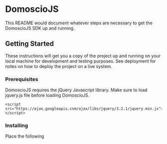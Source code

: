 # DomoscioJS

This README would document whatever steps are necessary to get the DomoscioJS SDK up and running.

## Getting Started

These instructions will get you a copy of the project up and running on your local machine for development and testing purposes. See deployment for notes on how to deploy the project on a live system.

### Prerequisites

DomoscioJS requires the jQuery Javascript library. Make sure to load jquery.js file before loading DomoscioJS.

```
<script src="https://ajax.googleapis.com/ajax/libs/jquery/3.2.1/jquery.min.js"></script>
```

### Installing

Place the following <script>s near the end of your pages, right before the closing </body> tag, to enable them. jQuery must come first, then DomoscioJS, and then your script.

```
<script src="https://rawgit.com/Celumproject/domoscio_js/master/v1/domosciojs.js"></script>
```

Then you have to configure the DomoscioJS object like bellow with your credentials to access your enabled APIs. Refer to the API documentation for details:
https://domoscio.com/wiki/doku.php?id=api2:start

```
DomoscioJS.configuration = { 
    preproduction: true,
    version: API_VERSION,
    client_id: YOUR_INSTANCE_ID,
    client_passphrase: "YOUR_ACCESS_TOKEN"
}
```

| Key  | Type | Description |
| ------------- | ------------- | ------------- |
| preproduction  | `boolean` | true is for development (use the preproduction Domoscio API) and false for production |
| version  | `integer` | the current version of Domoscio API with latest features is 2 |
| client_id  | `integer` | this is your instance_id, required for access to your data |
| client_passphrase  | `string` | client_passphrase is your secret key, this token is paired with your client_id |

## Samples

Simple yet flexible JavaScript request for Domoscio API.

### Fetch

Fetch all object corresponding with the parameters :

```
DomoscioJS.Student.fetch({uid: "Example"})
```

### Find

Find the object corresponding with the id :

```
DomoscioJS.Student.find({id: "Example"})
```

### Create

Create an object :

```
DomoscioJS.Student.create({uid: "Example", active: true})
```

### Utils

Some utils routes :

```
DomoscioJS.GameplayUtil.util("get_review_progress", { student_id: id, knowledge_node_id: id })
```

## Deployment

To deploy this on a live system, use the <script> tag bellow : 

```
<script>https://cdn.rawgit.com/Celumproject/domoscio_js/d2e3ec24/v1/domosciojs.js</script>
```

## Versioning

Currently v1.0.1

## Authors

See the list of contributors (https://github.com/Celumproject/domoscio_js/contributors)